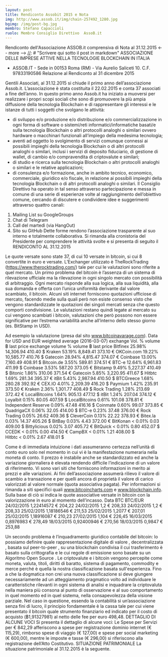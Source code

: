 ```yaml
---
layout: post
title: Rendiconto Assobit 2015 e Nota
img: http://www.assob.it/img/chain-257492_1280.jpg
bgimg: /img/post-bg.jpg
membro: Stefano Capaccioli
ruolo: Membro Consiglio Direttivo  AssoB.it
---
```

[//]: # "Scrivere qui  sotto un summary del post"
Rendiconto dell'Associazione ASSOB.it comprensiva di Nota al 31.12.2015
<-- more -->
[//]: # "Scrivere qui  sotto il post in markdown"
ASSOCIAZIONE DELLE IMPRESE ATTIVE NELLA TECNOLOGIE BLOCKCHAIN IN ITALIA
- ASSOB.IT -
Sede in 00153 Roma (RM) - Via Aurelio Saliceti 10.
C.F. 97833190586
Relazione al Rendiconto al 31 dicembre 2015

Gentili Associati,
al 31.12.2015 si chiude il primo anno dell’associazione Assob.it. L’associazione è stata costituita il 22.02.2015 e conta 37 associati a fine dell’anno.
In questo primo anno Assob.it ha iniziato a muoversi per realizzare i propri scopi sociali che sono di promuovere la più ampia diffusione della tecnologia Blockchain e di rappresentare gli interessi e le istanze di tutti i soggetti che svolgano le attività:
- di sviluppo e/o produzione e/o distribuzione e/o commercializzazione in ogni forma di software o sistemi/reti informatici/informatiche basati/e sulla tecnologia Blockchain o altri protocolli analoghi o similari ovvero hardware o macchinari funzionali all’impiego della medesima tecnologia;
- aventi ad oggetto lo svolgimento di servizi comunque connessi ai possibili impieghi della tecnologia Blockchain o di altri protocolli analoghi o similari, inclusi i servizi di deposito fiduciario, di gestione di wallet, di cambio e/o compravendita di criptovalute e similari;
- di studio e ricerca sulla tecnologia Blockchain o altri protocolli analoghi o similari e le relative applicazioni;
- di consulenza e/o formazione, anche in ambito tecnico, economico, commerciale, giuridico e/o fiscale, in relazione ai possibili impieghi della tecnologia Blockchain o di altri protocolli analoghi o similari.
Il Consiglio Direttivo ha operato in tal senso attraverso partecipazione e messa in comune di una serie di esperienze volte al raggiungimento dell’obiettivo comune, cercando di discutere e condividere idee e suggerimenti attraverso quattro canali:
1.	Mailing List su GoogleGroups
2.	Chat di Telegram
3.	Call del martedì (via HangOut)
4.	Sito su GitHub
Dette forme rendono l’associazione trasparente al suo interno e totalmente collaborativa.
Si rimanda alla cronistoria del Presidente per comprendere le attività svolte e si presenta di seguito il RENDICONTO AL 31.12.2015

 
Le quote versate sono state 37, di cui 10 versate in bitcoin, si cui 8 convertite in euro e versate.
L’Exchanger utilizzato è TheRockTrading (https://www.therocktrading.com/) tale per cui le valutazioni sono riferite a quel mercato.
Un primo problema del bitcoin è l’assenza di un sistema di rilevazione ufficiale ma la rilevazione in ogni singolo mercato con possibilità di arbitraggio.
Ogni mercato risponde alla sua logica, alla sua liquidità, alla sua domanda e offerta con l’unica uniformità derivante dal valore scambiato, il bitcoin.
Alcuni siti internet forniscono quotazioni ufficiose di mercato, facendo medie sulla quali però non esiste consenso visto che vengono standardizzate le quotazioni dei singoli mercati senza che questo comporti condivisione.
Le valutazioni restano quindi legate al mercato su cui vengono scambiati i bitcoin, valutazioni che però possono non essere significative per l’estrema variabilità anche all’interno dello stesso giorno (es. BitStamp in USD).
 
Ad esempio la valutazione (presa dal sito www.bitcoinavarage.com).
Data for USD and EUR weighted average (2016-03-07)
exchange	Vol. %	volume ฿	last price		exchange	volume %	volume ฿	last price
Bitfinex
25.98%	14,306.94	410.40 $		Kraken
53.19%	8,849.41	373.10 €
OKCoin.com
19.22%	10,585.77	410.76 $		Gatecoin
28.94%	4,815.47	374.07 €
Coinbase
13.00%	7,160.49	408.91 $		Bitcoin.de
3.55%	589.81	374.51 €
BTC-e
12.64%	6,961.83	411.99 $		Coinbase
3.53%	587.20	373.05 €
Bitstamp
9.49%	5,227.37	410.49 $		Bitonic
1.86%	310.06	371.54 €
Gatecoin
5.85%	3,220.95	411.67 $		Hitbtc
1.69%	281.34	395.37 €
itBit
5.43%	2,987.94	410.50 $		BTCGreece
1.68%	280.28	392.92 €
CEX.IO
4.01%	2,209.39	416.20 $		Paymium
1.42%	235.91	373.50 €
Kraken
2.36%	1,301.77	408.49 $		Rock Trading
1.28%	213.69	372.42 €
LocalBitcoins
1.64%	905.13	477.12 $		itBit
1.24%	207.04	374.12 €
Loyalbit
0.15%	80.05	407.59 $		LocalBitcoins
0.61%	101.08	378.81 €
Independent Reserve
0.09%	47.48	416.16 $		Coinmate
0.60%	99.07	373.85 €
QuadrigaCX
0.06%	32.05	414.00 $		BTC-e
0.23%	37.48	376.00 €
Rock Trading
0.05%	26.62	409.36 $		CleverCoin
0.13%	22.22	378.93 €
Bitex.la
0.03%	14.37	405.26 $		BitBay
0.03%	4.43	372.00 €
BitKonan
< 0.01%	0.03	409.00 $		Bittylicious
0.02%	3.07	405.72 €
BitQuick
< 0.01%	0.80	452.07 $		CCEDK
< 0.01%	0.00	414.50 €
CampBX
< 0.01%	1.21	408.00 $	
Hitbtc
< 0.01%	2.67	418.01 $	

Come è di immediata intuizione i dati assumeranno certezza nell’unità di conto euro solo nel momento in cui vi è la manifestazione numeraria nella moneta di conto.
Il prezzo è instabile anche se standardizzato ed anche la variazione giornaliera è elevata rendendo difficile l’indicazione di un valore di riferimento.
Vi sono vari siti che forniscono informazioni in merito ai prezzi e alle variazioni.
Ai fini dell’associazione assumerà rilievo il valore di scambio a transazione e per quelli ancora di proprietà il valore di carico valorizzati al valore normale (quota associativa pagata).
Per informazioni si rimanda a siti specifici quali www.bitcoincharts.com e www.blockchain.info. 
Sulla base di ciò si indica le quote associative versate in bitcoin con la valorizzazione in euro al momento dell’incasso. 
Data	BTC	BTC/EUR
24/02/2015	1,22414572	 €   204,22 
24/02/2015	1,2	 €   208,33 
24/02/2015	1,2	 €   208,33 
25/02/2015	1,18186546	 €   211,53 
25/02/2015	1,2077	 €   207,01 
25/02/2015	1,18916087	 €   210,23 
27/02/2015	1,104	 €   226,45 
16/03/2015	0,8976983	 €   278,49 
18/03/2015	0,92400946	 €   270,56 
18/03/2015	0,9847	 €   253,88 

Un secondo problema è l’inquadramento giuridico contabile del bitcoin: lo possiamo definire quale rappresentazione digitale di valore , decentralizzata , basata sul peer-to-peer , su una blockchain  condivisa il cui trasferimento è basato sulla crittografia e le cui regole di emissione sono basate su un Algoritmo Open Source . 
Le criptovalute e i bitcoin vengono percepite come moneta, valuta, titoli, diritti di baratto, sistema di pagamento, commodity e merce perché è quella la nostra classificazione basata sull'esperienza.
Fino a che la dogmatica non crei una nuova classificazione si deve giungere necessariamente ad un atteggiamento pragmatico volto ad individuare le caratteristiche rilevanti in ogni sistema di analisi e inquadrare la criptovaluta nella maniera più consona al punto di osservazione e al suo comportamento in quel momento ed in quel sistema, nella consapevolezza della visione parziale.
Nel caso in questione, essendo la contabilità si un’associazione senza fini di lucro, il principio fondamentale è la cassa tale per cui viene presentato il bitcoin quale strumento finanziario ed indicato per il costo di acquisto (฿1,91327981) al netto delle fee per euro 498,48.
DETTAGLIO DI ALCUNE VOCI
Si presenta il dettaglio di alcune voci:
Le Spese per Servizi per  € 842,29 afferiscono a spese per registrazione dominio internet (€ 115,29), rimborso spese di viaggio (€ 127,00) e spese per social marketing (€ 600,00), mentre le imposte e tasse (€ 296,00) si riferiscono alla registrazione dell’Atto Costitutivo.
SITUAZIONE PATRIMONIALE
La situazione patrimoniale al 31.12.2015 è la seguente.
 

